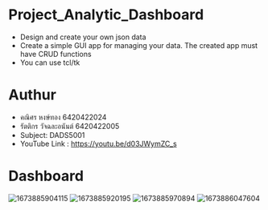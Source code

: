 # Project_Analytic_Dashboard
- Design and create your own json data
- Create a simple GUI app for managing your data. The created app must have CRUD functions
- You can use tcl/tk

# Authur
- คณิศร หงษ์ทอง 6420422024
- รัตติกร วัจฉละอนันต์ 6420422005
- Subject: DADS5001
- YouTube Link : https://youtu.be/d03JWymZC_s


# Dashboard
![1673885904115](https://user-images.githubusercontent.com/115729860/212725947-3c8b079c-b158-4ca2-9785-cd07eefa7a10.jpg)
![1673885920195](https://user-images.githubusercontent.com/115729860/212725953-a3f17395-0a0e-4660-81fd-570d12b59d48.jpg)
![1673885970894](https://user-images.githubusercontent.com/115729860/212725958-ff568a5a-2de1-49e8-b8b4-0b8c05be988a.jpg)
![1673886047604](https://user-images.githubusercontent.com/115729860/212725962-acf7b7be-173d-4457-a393-7de2af7b37e1.jpg)

